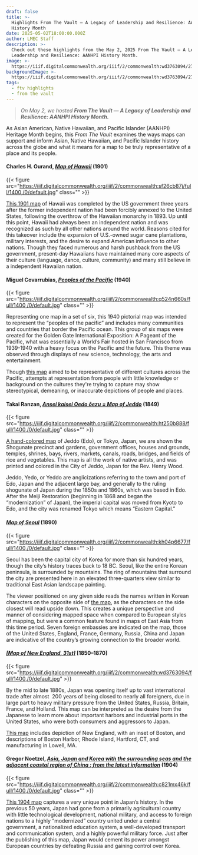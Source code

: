 ```yaml
---
draft: false
title: >-
  Highlights From The Vault — A Legacy of Leadership and Resilience: AANHPI
  History Month
date: 2025-05-02T18:00:00.000Z
author: LMEC Staff
description: >-
  Check out these highlights from the May 2, 2025 From The Vault — A Legacy of
  Leadership and Resilience: AANHPI History Month.
image: >-
  https://iiif.digitalcommonwealth.org/iiif/2/commonwealth:wd3763094/276,1467,3499,1358/1400,/0/default.jpg
backgroundImage: >-
  https://iiif.digitalcommonwealth.org/iiif/2/commonwealth:wd3763094/276,1467,3499,1358/1400,/0/default.jpg
tags:
  - ftv highlights
  - from the vault
---
```


> *On May 2, we hosted **From The Vault — A Legacy of Leadership and Resilience: AANHPI History Month.***

As Asian American, Native Hawaiian, and Pacific Islander (AANHPI) Heritage Month begins, this *From The Vault* examines the ways maps can support and inform Asian, Native Hawaiian, and Pacific Islander history across the globe and what it means for a map to be truly representative of a place and its people.

#### Charles H. Ourand, ***[Map of Hawaii](https://collections.leventhalmap.org/search/commonwealth:cr56r708p)*** (1901)

{{< figure src="https://iiif.digitalcommonwealth.org/iiif/2/commonwealth:sf26cb87j/full/1400,/0/default.jpg" class="" >}}

[This 1901 map](https://collections.leventhalmap.org/search/commonwealth:cr56r708p) of Hawaii was completed by the US government three years after the former independent nation had been forcibly annexed to the United States, following the overthrow of the Hawaiian monarchy in 1893. Up until this point, Hawaii had always been an independent nation and was recognized as such by all other nations around the world. Reasons cited for this takeover include the expansion of U.S.-owned sugar cane plantations, military interests, and the desire to expand American influence to other nations. Though they faced numerous and harsh pushback from the US government, present-day Hawaiians have maintained many core aspects of their culture (language, dance, culture, community) and many still believe in a independent Hawaiian nation.

#### Miguel Covarrubias, ***[Peoples of the Pacific](https://collections.leventhalmap.org/search/commonwealth:q524n348w)*** (1940)

{{< figure src="https://iiif.digitalcommonwealth.org/iiif/2/commonwealth:q524n660s/full/1400,/0/default.jpg" class="" >}}

Representing one map in a set of six, this 1940 pictorial map was intended to represent the “peoples of the pacific” and includes many communities and countries that border the Pacific ocean. This group of six maps were created for the Golden Gate International Exposition: A Pageant of the Pacific, what was essentially a World’s Fair hosted in San Francisco from 1939-1940 with a heavy focus on the Pacific and the future. This theme was observed through displays of new science, technology, the arts and entertainment.

Though [this map](https://collections.leventhalmap.org/search/commonwealth:q524n348w) aimed to be representative of different cultures across the Pacific, attempts at representation from people with little knowledge or background on the cultures they're trying to capture may show stereotypical, demeaning, or inaccurate depictions of people and places.

#### Takai Ranzan, ***[Ansei kaisei Oedo ōezu = Map of Jeddo](https://collections.leventhalmap.org/search/commonwealth:ht250b870)*** (1849)

{{< figure src="https://iiif.digitalcommonwealth.org/iiif/2/commonwealth:ht250b888/full/1400,/0/default.jpg" class="" >}}

[A hand-colored map](https://collections.leventhalmap.org/search/commonwealth:ht250b870) of Jeddo (Edo), or Tokyo, Japan, we are shown the Shogunate precinct and gardens, government offices, houses and grounds, temples, shrines, bays, rivers, markets, canals, roads, bridges, and fields of rice and vegetables. This map is all the work of native artists, and was printed and colored in the City of Jeddo, Japan for the Rev. Henry Wood.

Jeddo, Yedo, or Yeddo are anglicizations referring to the town and port of Edo, Japan and the adjacent large bay, and generally to the ruling shogunate of Japan during the 1850s and 1860s, which was based in Edo. After the Meiji Restoration (beginning in 1868 and began the “modernization” of Japan), the imperial capital was moved from Kyoto to Edo, and the city was renamed Tokyo which means “Eastern Capital.”

#### ***[Map of Seoul](https://collections.leventhalmap.org/search/commonwealth:kh04p666z)*** (1890)

{{< figure src="https://iiif.digitalcommonwealth.org/iiif/2/commonwealth:kh04p6677/full/1400,/0/default.jpg" class="" >}}

Seoul has been the capital city of Korea for more than six hundred years, though the city’s history traces back to 18 BC. Seoul, like the entire Korean peninsula, is surrounded by mountains. The ring of mountains that surround the city are presented here in an elevated three-quarters view similar to traditional East Asian landscape painting.

The viewer positioned on any given side reads the names written in Korean characters on the opposite side of [the map](https://collections.leventhalmap.org/search/commonwealth:kh04p666z), as the characters on the side closest will read upside down. This creates a unique perspective and manner of considering mapped space when compared to European styles of mapping, but were a common feature found in maps of East Asia from this time period. Seven foreign embassies are indicated on the map, those of the United States, England, France, Germany, Russia, China and Japan are indicative of the country’s growing connection to the broader world.

#### ***[\[Map of New England, 31st\]](https://collections.leventhalmap.org/search/commonwealth:wd376308v)*** \[1850–1870]

{{< figure src="https://iiif.digitalcommonwealth.org/iiif/2/commonwealth:wd3763094/full/1400,/0/default.jpg" >}}

By the mid to late 1880s, Japan was opening itself up to vast international trade after almost  200 years of being closed to nearly all foreigners, due in large part to heavy military pressure from the United States, Russia, Britain, France, and Holland. This map can be interpreted as the desire from the Japanese to learn more about important harbors and industrial ports in the United States, who were both consumers and aggressors to Japan. 

[This map](https://collections.leventhalmap.org/search/commonwealth:wd376308v) includes depiction of New England, with an inset of Boston, and descriptions of Boston Harbor, Rhode Island, Hartford, CT, and manufacturing in Lowell, MA.

#### Gregor Noetzel, ***[Asia, Japan and Korea with the surrounding seas and the adjacent coastal region of China : from the latest information](https://collections.leventhalmap.org/search/commonwealth:31982x20m)*** (1904)

{{< figure src="https://iiif.digitalcommonwealth.org/iiif/2/commonwealth:c821mx46k/full/1400,/0/default.jpg" class="" >}}

[This 1904 map](https://collections.leventhalmap.org/search/commonwealth:31982x20m) captures a very unique point in Japan’s history. In the previous 50 years, Japan had gone from a primarily agricultural country with little technological development, national military, and access to foreign nations to a highly “modernized” country united under a central government, a nationalized education system, a well-developed transport and communication system, and a highly powerful military force. Just after the publishing of this map, Japan would cement its power amongst European countries by defeating Russia and gaining control over Korea.
